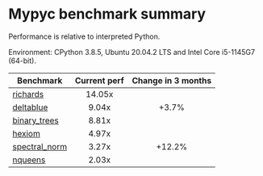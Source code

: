 # Mypyc benchmark summary

Performance is relative to interpreted Python.

Environment: CPython 3.8.5, Ubuntu 20.04.2 LTS and Intel Core i5-1145G7 (64-bit).

| Benchmark | Current perf | Change in 3 months |
| --- | :---: | :---: |
| [richards](benchmarks/richards.md) | 14.05x |  |
| [deltablue](benchmarks/deltablue.md) | 9.04x | +3.7% |
| [binary_trees](benchmarks/binary_trees.md) | 8.81x |  |
| [hexiom](benchmarks/hexiom.md) | 4.97x |  |
| [spectral_norm](benchmarks/spectral_norm.md) | 3.27x | +12.2% |
| [nqueens](benchmarks/nqueens.md) | 2.03x |  |
